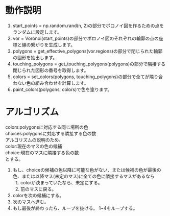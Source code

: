# 動作説明
1. start_points = np.random.rand(n, 2)の部分でボロノイ図を作るための点をランダムに設定します。
2. vor = Voronoi(start_points)の部分でボロノイ図のそれぞれの輪郭の点の座標と線の繋がりを生成します。
3. polygons = get_effective_polygons(vor.regions)の部分で閉じられた輪郭の図形を抽出します。
4. touching_polygons = get_touching_polygons(polygons)の部分で隣接する閉じられた図形の番号を取得します。
5. colors = set_colors(polygons, touching_polygons)の部分で全てが隣り合わない色の組み合わせを計算します。
6. paint_colors(polygons, colors)で色を塗ります。

# アルゴリズム
colors:polygonsに対応する同じ場所の色  
choices:polygonsに対応する隣接する色の数  
アルゴリズムの説明のため、  
color:現在のマスの色の候補  
choice:現在のマスに隣接する色の数  
とする。  
1. もし、choiceの候補の色以降に可能な色がない、または候補の色が最後の色、または以降マス(未定のマス)に全ての色に隣接するマスがあるなら
   1. colorが決まっていたなら、未定にする。
   2. 前のマスに戻る。
2. colorを次の候補にする。
3. 次のマスへ進む。
4. もし最後が終わったら、ループを抜ける。
1~4をループする。
